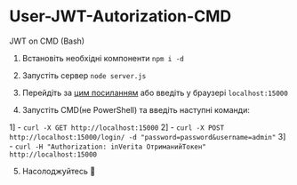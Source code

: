 # User-JWT-Autorization-CMD
JWT on CMD (Bash)

1) Встановіть необхідні компоненти `npm i -d`

2) Запустіть сервер `node server.js`

3) Перейдіть за [цим посиланням](http://localhost:15000) або введіть у браузері `localhost:15000`

4) Запустіть CMD(не PowerShell) та введіть наступні команди:

  1] - `curl -X GET http://localhost:15000`
  2] - `curl -X POST http://localhost:15000/login/ -d "password=password&username=admin"`
  3] - `curl -H "Authorization: inVerita ОтриманийТокен" http://localhost:15000`

5) Насолоджуйтесь 🤠
